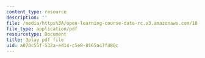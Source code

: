 ```yaml
---
content_type: resource
description: ''
file: /media/https%3A/open-learning-course-data-rc.s3.amazonaws.com/10-34-numerical-methods-applied-to-chemical-engineering-fall-2015/a070c55f532aed14c5e88165a47f480c_geVT3JYHeqI.pdf
file_type: application/pdf
resourcetype: Document
title: 3play pdf file
uid: a070c55f-532a-ed14-c5e8-8165a47f480c
---
```

